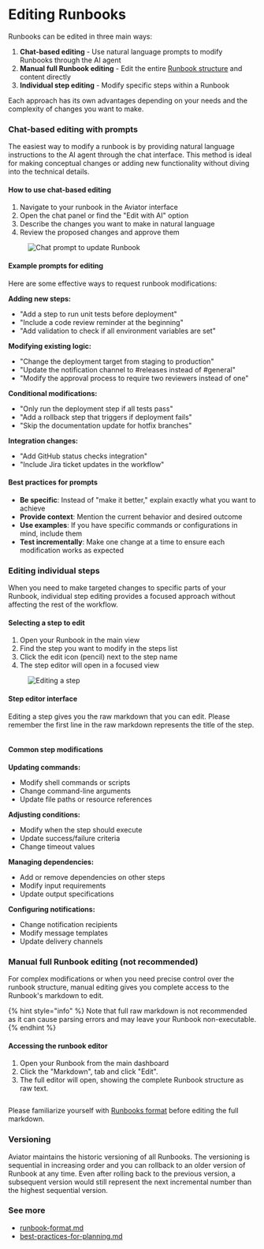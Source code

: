 # Editing Runbooks

Runbooks can be edited in three main ways:

1. **Chat-based editing** - Use natural language prompts to modify Runbooks through the AI agent
2. **Manual full Runbook editing** - Edit the entire [Runbook structure](../concepts/runbook-format.md) and content directly
3. **Individual step editing** - Modify specific steps within a Runbook

Each approach has its own advantages depending on your needs and the complexity of changes you want to make.

### Chat-based editing with prompts

The easiest way to modify a runbook is by providing natural language instructions to the AI agent through the chat interface. This method is ideal for making conceptual changes or adding new functionality without diving into the technical details.

#### How to use chat-based editing

1. Navigate to your runbook in the Aviator interface
2. Open the chat panel or find the "Edit with AI" option
3. Describe the changes you want to make in natural language
4. Review the proposed changes and approve them

<figure><img src="../../.gitbook/assets/Screenshot 2025-10-28 at 3.27.53 PM.png" alt="Chat prompt to update Runbook"><figcaption></figcaption></figure>

#### Example prompts for editing

Here are some effective ways to request runbook modifications:

**Adding new steps:**

* "Add a step to run unit tests before deployment"
* "Include a code review reminder at the beginning"
* "Add validation to check if all environment variables are set"

**Modifying existing logic:**

* "Change the deployment target from staging to production"
* "Update the notification channel to #releases instead of #general"
* "Modify the approval process to require two reviewers instead of one"

**Conditional modifications:**

* "Only run the deployment step if all tests pass"
* "Add a rollback step that triggers if deployment fails"
* "Skip the documentation update for hotfix branches"

**Integration changes:**

* "Add GitHub status checks integration"
* "Include Jira ticket updates in the workflow"

#### Best practices for prompts

* **Be specific**: Instead of "make it better," explain exactly what you want to achieve
* **Provide context**: Mention the current behavior and desired outcome
* **Use examples**: If you have specific commands or configurations in mind, include them
* **Test incrementally**: Make one change at a time to ensure each modification works as expected

### Editing individual steps

When you need to make targeted changes to specific parts of your Runbook, individual step editing provides a focused approach without affecting the rest of the workflow.

#### Selecting a step to edit

1. Open your Runbook in the main view
2. Find the step you want to modify in the steps list
3. Click the edit icon (pencil) next to the step name
4. The step editor will open in a focused view

<figure><img src="../../.gitbook/assets/Screenshot 2025-10-28 at 3.31.09 PM.png" alt="Editing a step"><figcaption></figcaption></figure>

#### Step editor interface

Editing a step gives you the raw markdown that you can edit. Please remember the first line in the raw markdown represents the title of the step.

<figure><img src="../../.gitbook/assets/Screenshot 2025-10-28 at 3.32.41 PM.png" alt=""><figcaption></figcaption></figure>

#### Common step modifications

**Updating commands:**

* Modify shell commands or scripts
* Change command-line arguments
* Update file paths or resource references

**Adjusting conditions:**

* Modify when the step should execute
* Update success/failure criteria
* Change timeout values

**Managing dependencies:**

* Add or remove dependencies on other steps
* Modify input requirements
* Update output specifications

**Configuring notifications:**

* Change notification recipients
* Modify message templates
* Update delivery channels

### Manual full Runbook editing (not recommended)

For complex modifications or when you need precise control over the runbook structure, manual editing gives you complete access to the Runbook's markdown to edit.

{% hint style="info" %}
Note that full raw markdown is not recommended as it can cause parsing errors and may leave your Runbook non-executable.
{% endhint %}

#### Accessing the runbook editor

1. Open your Runbook from the main dashboard
2. Click the "Markdown",  tab and click "Edit".
3. The full editor will open, showing the complete Runbook structure as raw text.

<figure><img src="../../.gitbook/assets/Screenshot 2025-10-28 at 3.29.19 PM.png" alt=""><figcaption></figcaption></figure>

Please familiarize yourself with [Runbooks format](../concepts/runbook-format.md) before editing the full markdown.

### Versioning

Aviator maintains the historic versioning of all Runbooks. The versioning is sequential in increasing order and you can rollback to an older version of Runbook at any time. Even after rolling back to the previous version, a subsequent version would still represent the next incremental number than the highest sequential version.

### See more

* [runbook-format.md](../concepts/runbook-format.md "mention")
* [best-practices-for-planning.md](best-practices-for-planning.md "mention")
